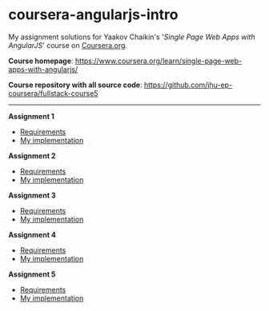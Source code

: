 # coursera-angularjs-intro
My assignment solutions for Yaakov Chaikin's '*Single Page Web Apps with AngularJS*' course on [Coursera.org](https://www.coursera.org). 

**Course homepage**: https://www.coursera.org/learn/single-page-web-apps-with-angularjs/

**Course repository with all source code**: https://github.com/jhu-ep-coursera/fullstack-course5

--------

**Assignment 1**
* [Requirements](https://github.com/jhu-ep-coursera/fullstack-course5/blob/a360ca6ecc6f53c31027e0be314e5d36cbc05839/assignments/assignment1/Assignment-1.md)
* [My implementation](https://skhzhang.github.io/coursera-angularjs-intro/assignment1-solution/)

**Assignment 2**
* [Requirements](https://github.com/jhu-ep-coursera/fullstack-course5/blob/a360ca6ecc6f53c31027e0be314e5d36cbc05839/assignments/assignment2/Assignment-2.md)
* [My implementation](https://skhzhang.github.io/coursera-angularjs-intro/assignment2-solution/)

**Assignment 3**
* [Requirements](https://github.com/jhu-ep-coursera/fullstack-course5/blob/15fb29f8880382696d22b61dc66be8fd38d975eb/assignments/assignment3/Assignment-3.md)
* [My implementation](https://skhzhang.github.io/coursera-angularjs-intro/assignment3-solution/)

**Assignment 4**
* [Requirements](https://github.com/jhu-ep-coursera/fullstack-course5/blob/cff48ed6d74b916187c0ae8a6f60eb46f4976257/assignments/assignment4/Assignment-4.md)
* [My implementation](https://skhzhang.github.io/coursera-angularjs-intro/assignment4-solution/)

**Assignment 5**
* [Requirements](https://github.com/jhu-ep-coursera/fullstack-course5/blob/fe7b6bae6f4a7b16592129deab7ba05c22737123/assignments/assignment5/Assignment-5.md)
* [My implementation](https://skhzhang.github.io/coursera-angularjs-intro/assignment5-solution/)